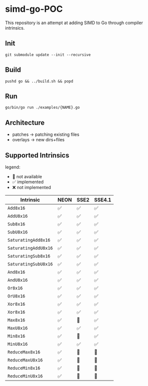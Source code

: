 # simd-go-POC

This repository is an attempt at adding SIMD to Go through compiler intrinsics.

## Init

```
git submodule update --init --recursive
```

## Build

```
pushd go && ../build.sh && popd
```

## Run

```
go/bin/go run ./examples/{NAME}.go
```

## Architecture

- patches -> patching existing files
- overlays -> new dirs+files

## Supported Intrinsics

legend:
  - :no_entry_sign: not available
  - :white_check_mark: implemented
  - :x: not implemented

| Intrinsic            | NEON               | SSE2               | SSE4.1             |
|----------------------|--------------------|--------------------|--------------------|
| `Add8x16`            | :white_check_mark: | :white_check_mark: | :white_check_mark: |
| `AddU8x16`           | :white_check_mark: | :white_check_mark: | :white_check_mark: |
| `Sub8x16`            | :white_check_mark: | :white_check_mark: | :white_check_mark: |
| `SubU8x16`           | :white_check_mark: | :white_check_mark: | :white_check_mark: |
| `SaturatingAdd8x16`  | :white_check_mark: | :white_check_mark: | :white_check_mark: |
| `SaturatingAddU8x16` | :white_check_mark: | :white_check_mark: | :white_check_mark: |
| `SaturatingSub8x16`  | :white_check_mark: | :white_check_mark: | :white_check_mark: |
| `SaturatingSubU8x16` | :white_check_mark: | :white_check_mark: | :white_check_mark: |
| `And8x16`            | :white_check_mark: | :white_check_mark: | :white_check_mark: |
| `AndU8x16`           | :white_check_mark: | :white_check_mark: | :white_check_mark: |
| `Or8x16`             | :white_check_mark: | :white_check_mark: | :white_check_mark: |
| `OrU8x16`            | :white_check_mark: | :white_check_mark: | :white_check_mark: |
| `Xor8x16`            | :white_check_mark: | :white_check_mark: | :white_check_mark: |
| `Xor8x16`            | :white_check_mark: | :white_check_mark: | :white_check_mark: |
| `Max8x16`            | :white_check_mark: | :no_entry_sign:    | :white_check_mark: |
| `MaxU8x16`           | :white_check_mark: | :white_check_mark: | :white_check_mark: |
| `Min8x16`            | :white_check_mark: | :no_entry_sign:    | :white_check_mark: |
| `MinU8x16`           | :white_check_mark: | :white_check_mark: | :white_check_mark: |
| `ReduceMax8x16`      | :white_check_mark: | :no_entry_sign:    | :no_entry_sign:    |
| `ReduceMaxU8x16`     | :white_check_mark: | :no_entry_sign:    | :no_entry_sign:    |
| `ReduceMin8x16`      | :white_check_mark: | :no_entry_sign:    | :no_entry_sign:    |
| `ReduceMinU8x16`     | :white_check_mark: | :no_entry_sign:    | :no_entry_sign:    |
